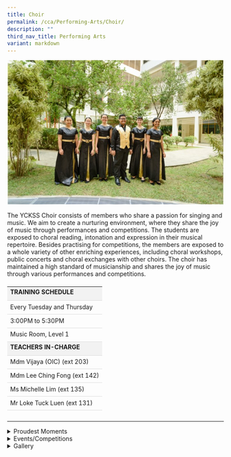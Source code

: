 ```yaml
---
title: Choir
permalink: /cca/Performing-Arts/Choir/
description: ""
third_nav_title: Performing Arts
variant: markdown
---
```

<img alt="" src="/images/Our%20Curriculum/Non%20Academic%20Programmes/CoCurricular%20Activities/Performing%20Arts/Choir/C1.jpg">

<p>The YCKSS Choir consists of members who share a passion for singing and music. We aim to create a nurturing environment, where they share the joy of music through performances and competitions. The students are exposed to choral reading, intonation and expression in their musical repertoire. Besides practising for competitions, the members are exposed to a whole variety of other enriching experiences, including choral workshops, public concerts and choral exchanges with other choirs. The choir has maintained a high standard of musicianship and shares the joy of music through various performances and competitions.</p>

<table class="yck-table">
  <thead>
    <tr>
      <th class="yck-th"><h4>Training Schedule</h4></th>
    </tr>
  </thead>
  <tbody>
    <tr>
      <td class="yck-td">Every Tuesday and Thursday</td>
    </tr>
    <tr>
      <td class="yck-td">3:00PM to 5:30PM</td>
    </tr>
    <tr>
      <td class="yck-td">Music Room, Level 1</td>
    </tr>
    <tr>
      <th class="yck-th"><h4>TEACHERS IN-CHARGE</h4></th>
    </tr>
    <tr>
      <td class="yck-td">Mdm Vijaya (OIC) (ext 203)</td>
    </tr>
    <tr>
      <td class="yck-td">Mdm Lee Ching Fong (ext 142)</td>
    </tr>
    <tr>
      <td class="yck-td">Ms Michelle Lim (ext 135)</td>
    </tr>
    <tr>
      <td class="yck-td">Mr Loke Tuck Luen (ext 131)</td>
    </tr>
  </tbody>
</table>
<hr>
<details class="jekyllcodex_accordion">
  <summary>Proudest Moments</summary>
  <div>
    <h3>2019</h3>
    <ul>
      <li>SYF Presentation - Certificate of Accomplishment</li>
    </ul>

    <h3>2017</h3>
    <ul>
      <li>2017 SYF Certificate of Distinction</li>
    </ul>

    <h3>2015</h3>
    <ul>
      <li>2015 SYF Certificate of Distinction</li>
    </ul>

    <h3>2013</h3>
    <ul>
      <li>2013 SYF Certificate of Distinction</li>
    </ul>

    <h3>2011</h3>
    <ul>
      <li>2011 SYF Gold with Honours</li>
    </ul>
  </div>
</details>

<details class="jekyllcodex_accordion">
  <summary>Events/Competitions</summary>
  <div>
    <ul>
      <li>2017 Participation in 2017 NDP Performance</li>
      <li>2016 Limelight 2016</li>
      <li>SYF Outreach @ the Malls</li>
      <li>2015 SYF 2015</li>
      <li>49th Speech Day 2015</li>
      <li>2014 48th Speech Day 2014</li>
      <li>Limelight 2014</li>
    </ul>
  </div>
</details>

<details class="jekyllcodex_accordion">
  <summary>Gallery</summary>
  <div>
    <iframe allowfullscreen="" title="YouTube video player" src="https://www.youtube.com/embed/TYoE4UY1WXo" height="315" width="560"></iframe>
    <img alt="" src="/images/Our%20Curriculum/Non%20Academic%20Programmes/CoCurricular%20Activities/Performing%20Arts/Choir/C2.png">
    <img alt="" src="/images/Our%20Curriculum/Non%20Academic%20Programmes/CoCurricular%20Activities/Performing%20Arts/Choir/C3.jpg">
  </div>
</details>

<style>
.yck-table {
	border-collapse: collapse;
	max-width: 100%;
	margin-top: 1.5em;
	margin-bottom: clamp(1em, 5%, 3em);
}

.yck-th {
	background-color: #f2f2f2;
	text-align: left;
	border-bottom: 1px solid #ddd;
	text-transform: uppercase;
}

.yck-th h4, .yck-th h5, .yck-th h6 {
    margin: 0 0 0.5em 0;
}

.yck-td {
	border-bottom: 1px solid #ddd;
	max-width: 300px;
	word-wrap: break-word;
	line-height: 1.6rem;
}


	
</style>